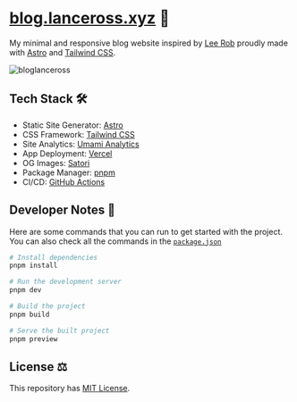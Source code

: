 # [blog.lanceross.xyz](https://blog.lanceross.xyz) 🚀

My minimal and responsive blog website inspired by [Lee Rob](https://github.com/leerob) proudly made with [Astro](https://astro.build/) and [Tailwind CSS](https://tailwindcss.com/).

![bloglanceross](https://user-images.githubusercontent.com/102563271/206900019-7b12573f-db85-4e41-9c8c-e381603e7c1b.png)

## Tech Stack 🛠️

- Static Site Generator: [Astro](https://astro.build/)
- CSS Framework: [Tailwind CSS](https://tailwindcss.com/)
- Site Analytics: [Umami Analytics](https://umami.is/)
- App Deployment: [Vercel](https://vercel.com/)
- OG Images: [Satori](https://github.com/vercel/satori)
- Package Manager: [pnpm](https://pnpm.io/)
- CI/CD: [GitHub Actions](https://github.com)

## Developer Notes 📝

Here are some commands that you can run to get started with the project. You can also check all the commands in the [`package.json`](https://github.com/lancerossdev/blog.lanceross.xyz/blob/main/package.json)

```bash
# Install dependencies
pnpm install

# Run the development server
pnpm dev

# Build the project
pnpm build

# Serve the built project
pnpm preview
```

## License ⚖️

This repository has [MIT License](https://github.com/lancerossdev/blog.lanceross.xyz/blob/main/LICENSE).
